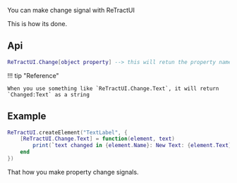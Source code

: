 You can make change signal with ReTractUI


This is how its done.
## Api
```lua
ReTractUI.Change[object property] --> this will retun the property name for the object.
```
!!! tip "Reference"

    When you use something like `ReTractUI.Change.Text`, it will return `Changed:Text` as a string


## Example
```lua
ReTractUI.createElement("TextLabel", {
    [ReTractUI.Change.Text] = function(element, text)
        print(`text changed in {element.Name}: New Text: {element.Text}`)
    end
})
```

That how you make property change signals.
